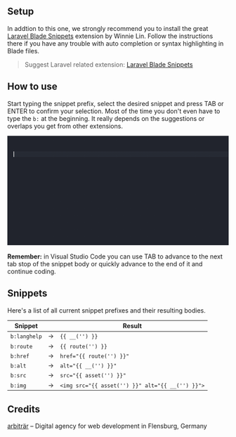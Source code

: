 ## Setup

In addtion to this one, we strongly recommend you to install the great [Laravel Blade Snippets](https://marketplace.visualstudio.com/items?itemName=onecentlin.laravel5-snippets) extension by Winnie Lin. Follow the instructions there if you have any trouble with auto completion or syntax highlighting in Blade files.

> Suggest Laravel related extension: [Laravel Blade Snippets](https://marketplace.visualstudio.com/items?itemName=onecentlin.laravel5-snippets)

## How to use

Start typing the snippet prefix, select the desired snippet and press TAB or ENTER to confirm your selection. Most of the time you don't even have to type the `b:` at the beginning. It really depends on the suggestions or overlaps you get from other extensions.

![Selecting a snippet](images/snippet.gif)

**Remember:** in Visual Studio Code you can use TAB to advance to the next tab stop of the snippet body or quickly advance to the end of it and continue coding.

## Snippets

Here's a list of all current snippet prefixes and their resulting bodies.

| Snippet      |   | Result                                           |
|--------------|---|--------------------------------------------------|
| `b:langhelp` | → | `{{ __('') }}`                                   | 
| `b:route`    | → | `{{ route('') }}`                                |
| `b:href`     | → | `href="{{ route('') }}"`                         |
| `b:alt`      | → | `alt="{{ __('') }}"`                             |
| `b:src`      | → | `src="{{ asset('') }}"`                          |
| `b:img`      | → | `<img src="{{ asset('') }}" alt="{{ __('') }}">` |

## Credits

[arbiträr](https://arbitraer.de) – Digital agency for web development in Flensburg, Germany